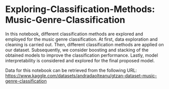 # Exploring-Classification-Methods: Music-Genre-Classification
In this notebook, different classification methods are explored and employed for the music genre classification. At first, data exploration and cleaning is carried out. Then, different classification methods are applied on our dataset. Subsequently, we consider boosting and stacking of the obtained models to improve the classification performance. Lastly, model interpretability is considered and explored for the final proposed model.

Data for this notebook can be retrieved from the following URL:
https://www.kaggle.com/datasets/andradaolteanu/gtzan-dataset-music-genre-classification

